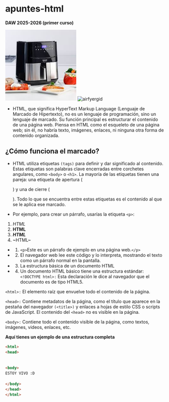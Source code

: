 # apuntes-html
**DAW 2025-2026 (primer curso)**


![imagen de fondo](imagenes/airfryer.jpeg)
![airfyergid](https://github.com/user-attachments/assets/e79eee31-c7bf-4589-ba72-766a4704c64c)






- HTML, que significa HyperText Markup Language (Lenguaje de Marcado de Hipertexto), no es un lenguaje de programación, sino un lenguaje de marcado. Su función principal es estructurar el contenido de una página web. Piensa en HTML como el esqueleto de una página web; sin él, no habría texto, imágenes, enlaces, ni ninguna otra forma de contenido organizada.

##  ¿Cómo funciona el marcado?
- HTML utiliza etiquetas `(tags)` para definir y dar significado al contenido. Estas etiquetas son palabras clave encerradas entre corchetes angulares, como `<body>` o `<h1>`. La mayoría de las etiquetas tienen una pareja: una etiqueta de apertura (<p>) y una de cierre (</p>). Todo lo que se encuentra entre estas etiquetas es el contenido al que se le aplica ese marcado.

- Por ejemplo, para crear un párrafo, usarías la etiqueta `<p>`:

1. *HTML*
1. **HTML**
1. ***HTML***
1. ~HTML~

  
- 1. `<p>`Este es un párrafo de ejemplo en una página web.`</p>`
- 2. El navegador web lee este código y lo interpreta, mostrando el texto como un párrafo normal en la pantalla.
- 3. La estructura básica de un documento HTML
- 4. Un documento HTML básico tiene una estructura estándar:
`<!DOCTYPE html>:` Esta declaración le dice al navegador que el documento es de tipo HTML5.

`<html>:` El elemento raíz que envuelve todo el contenido de la página.

`<head>:` Contiene metadatos de la página, como el título que aparece en la pestaña del navegador `(<title>)` y enlaces a hojas de estilo CSS o scripts de JavaScript. El contenido del `<head>` no es visible en la página.

`<body>:` Contiene todo el contenido visible de la página, como textos, imágenes, videos, enlaces, etc.

**Aquí tienes un ejemplo de una estructura completa**

```html
<html>
<head>


<body>
ESTOY VIVO :D

</body>
</head>
</html>

```



